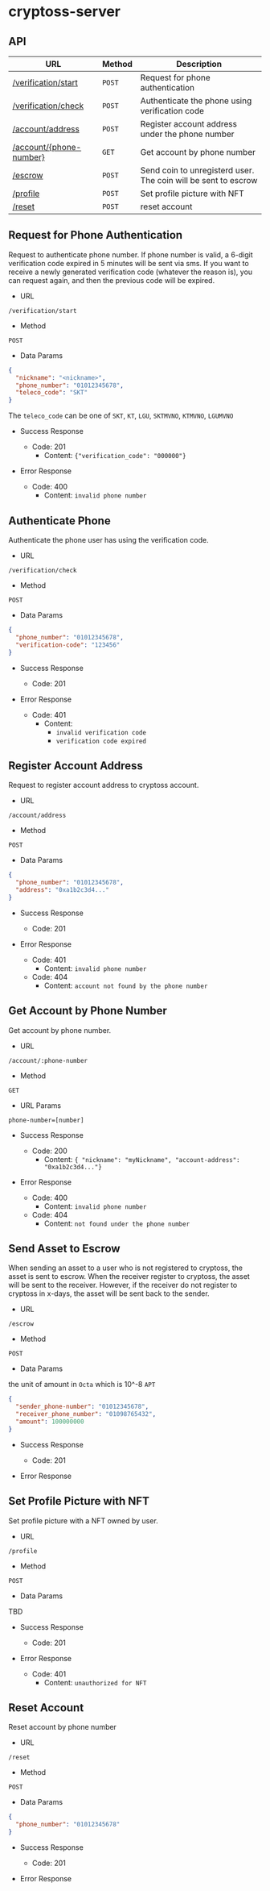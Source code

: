 # cryptoss-server

## API

| URL                                                      | Method | Description                                                    |
|----------------------------------------------------------|--------|----------------------------------------------------------------|
| [/verification/start](#request-for-phone-authentication) | `POST` | Request for phone authentication                               |
| [/verification/check](#authenticate-phone)               | `POST` | Authenticate the phone using verification code                 |
| [/account/address](#register-account-address)            | `POST` | Register account address under the phone number                |
| [/account/{phone-number}](#get-account-by-phone-number)  | `GET`  | Get account by phone number                                    |
| [/escrow](#send-asset-to-escrow)                         | `POST` | Send coin to unregisterd user. The coin will be sent to escrow |
| [/profile](#set-profile-picture-with-nft)                | `POST` | Set profile picture with NFT                                   |
| [/reset](#reset-account)                                 | `POST` | reset account                                                  |


## Request for Phone Authentication

Request to authenticate phone number. If phone number is valid, a 6-digit verification code expired in 5 minutes will be sent via sms.
If you want to receive a newly generated verification code (whatever the reason is), you can request again, and then the previous code will be expired. 

- URL

`/verification/start`

- Method

`POST`

- Data Params

```json
{
  "nickname": "<nickname>",
  "phone_number": "01012345678",
  "teleco_code": "SKT"
}
```

The `teleco_code` can be one of `SKT`, `KT`, `LGU`, `SKTMVNO`, `KTMVNO`, `LGUMVNO`

- Success Response
  - Code: 201
    - Content: `{"verification_code": "000000"}`


- Error Response
  - Code: 400
    - Content: `invalid phone number`

## Authenticate Phone

Authenticate the phone user has using the verification code.

- URL

`/verification/check`

- Method

`POST`

- Data Params

```json
{
  "phone_number": "01012345678",
  "verification-code": "123456"
}
```

- Success Response
  - Code: 201

- Error Response
  - Code: 401
    - Content: 
      - `invalid verification code`
      - `verification code expired`

## Register Account Address

Request to register account address to cryptoss account.

- URL

`/account/address`

- Method

`POST`

- Data Params

```json
{
  "phone_number": "01012345678",
  "address": "0xa1b2c3d4..."
}
```

- Success Response
  - Code: 201

- Error Response
  - Code: 401
    - Content: `invalid phone number`
  - Code: 404
    - Content: `account not found by the phone number`

## Get Account by Phone Number

Get account by phone number.

- URL

`/account/:phone-number`

- Method

`GET`

- URL Params

`phone-number=[number]`

- Success Response
  - Code: 200
    - Content: `{ "nickname": "myNickname", "account-address": "0xa1b2c3d4..."}`

- Error Response
  - Code: 400
    - Content: `invalid phone number`
  - Code: 404
    - Content: `not found under the phone number`

## Send Asset to Escrow

When sending an asset to a user who is not registered to cryptoss, the asset is sent to escrow.
When the receiver register to cryptoss, the asset will be sent to the receiver.
However, if the receiver do not register to cryptoss in x-days, the asset will be sent back to the sender.

- URL

`/escrow`

- Method

`POST`

- Data Params

the unit of amount in `Octa` which is 10^-8 `APT`

```json
{
  "sender_phone-number": "01012345678",
  "receiver_phone_number": "01098765432",
  "amount": 100000000
}
```

- Success Response
  - Code: 201

- Error Response

## Set Profile Picture with NFT

Set profile picture with a NFT owned by user.

- URL

`/profile`

- Method

`POST`

- Data Params

TBD

- Success Response
  - Code: 201

- Error Response
  - Code: 401
    - Content: `unauthorized for NFT`

## Reset Account

Reset account by phone number

- URL

`/reset`

- Method

`POST`

- Data Params

```json
{
  "phone_number": "01012345678"
}
```

- Success Response
  - Code: 201

- Error Response